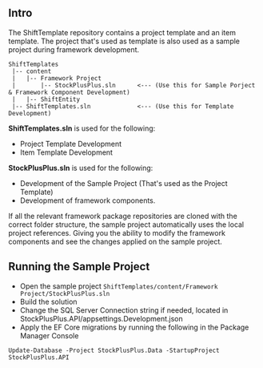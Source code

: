 ## Intro

The ShiftTemplate repository contains a project template and an item template. The project that's used as template is also used as a sample project during framework development.

```
ShiftTemplates
 |-- content
 |   |-- Framework Project
 |       |-- StockPlusPlus.sln      <--- (Use this for Sample Porject & Framework Component Development)
 |   |-- ShiftEntity
 |-- ShiftTemplates.sln             <--- (Use this for Template Development)
```

**ShiftTemplates.sln** is used for the following:

- Project Template Development
- Item Template Development


**StockPlusPlus.sln** is used for the following:

- Development of the Sample Project (That's used as the Project Template)
- Development of framework components.

If all the relevant framework package repositories are cloned with the correct folder structure, the sample project automatically uses the local project references. Giving you the ability to modify the framework components and see the changes applied on the sample project.

## Running the Sample Project

- Open the sample project `ShiftTemplates/content/Framework Project/StockPlusPlus.sln`
- Build the solution
- Change the SQL Server Connection string if needed, located in StockPlusPlus.API/appsettings.Development.json
- Apply the EF Core migrations by running the following in the Package Manager Console

```
Update-Database -Project StockPlusPlus.Data -StartupProject StockPlusPlus.API
```


